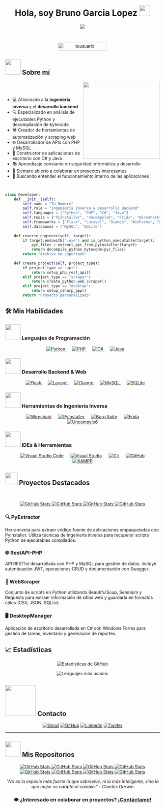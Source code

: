 <h1 align="center">Hola, soy Bruno Garcia Lopez <img src="https://media.giphy.com/media/hvRJCLFzcasrR4ia7z/giphy.gif" width="35"></h1>

<p align="center">
  <a href="https://github.com/DenverCoder1/readme-typing-svg"><img src="https://readme-typing-svg.herokuapp.com?font=Time+New+Roman&color=%23C8BE25&size=25&center=true&vCenter=true&width=600&height=100&lines=Ingeniería+Inversa;Desarrollo+Backend;Python+Enthusiast;Scripting+y+Automatización;APIs+y+Web+Scraping;Aplicaciones+de+Escritorio;Aprendizaje+Continuo"></a>
</p>

<br>

<p align="center"> 
	<img src="https://komarev.com/ghpvc/?username=tuusuario&label=Profile%20views&color=0047AB&style=plastic?" alt="tuusuario" height=25px, width=160px/> 
</p>

## <picture><img src = "https://github.com/7oSkaaa/7oSkaaa/blob/main/Images/about_me.gif?raw=true" width = 50px></picture> Sobre mí

<picture> <img align="right" src="https://github.com/7oSkaaa/7oSkaaa/blob/main/Images/Right_Side.gif?raw=true" width = 250px></picture>

<br><br>

- 💻 Aficionado a la **ingeniería inversa** y el **desarrollo backend**
- 🔍 Especializado en análisis de ejecutables Python y decompilación de bytecode
- 🛠️ Creador de herramientas de automatización y scraping web
- 🌐 Desarrollador de APIs con PHP y MySQL
- 🧩 Constructor de aplicaciones de escritorio con C# y Java
- 📚 Aprendizaje constante en seguridad informática y desarrollo
- 🤝 Siempre abierto a colaborar en proyectos interesantes
- 🔄 Buscando entender el funcionamiento interno de las aplicaciones

<br>

```python
class Developer:
    def __init__(self):
        self.name = "Tu Nombre"
        self.role = "Ingeniería Inversa & Desarrollo Backend"
        self.languages = ["Python", "PHP", "C#", "Java"]
        self.tools = ["PyInstaller", "Uncompyle6", "Frida", "Wireshark", "Burp Suite Free"]
        self.frameworks = ["Flask", "Laravel", "Django", "WinForms", "Swing"]
        self.databases = ["MySQL", "SQLite"]
        
    def reverse_engineer(self, target):
        if target.endswith('.exe') and is_python_executable(target):
            pyc_files = extract_pyc_from_pyinstaller(target)
            return decompile_python_bytecode(pyc_files)
        return "Archivo no soportado"
        
    def create_project(self, project_type):
        if project_type == "api":
            return setup_php_rest_api()
        elif project_type == "scraper":
            return create_python_web_scraper()
        elif project_type == "desktop":
            return setup_csharp_app()
        return "Proyecto personalizado"
```

## 🛠️ Mis Habilidades

### <picture> <img src = "https://github.com/7oSkaaa/7oSkaaa/blob/main/Images/Programming_Languages.gif?raw=true" width = 50px>  </picture> Lenguajes de Programación

<p align="center"> 
  &emsp; 
  <a href="https://www.python.org" target="_blank">
    <img alt="Python" src="https://img.shields.io/badge/Python%20-%2314354C.svg?style=plastic&logo=python&logoColor=white">
  </a>
  &emsp;
  <a href="https://www.php.net/" target="_blank"> 
    <img alt="PHP" src="https://img.shields.io/badge/PHP%20-%23777BB4.svg?style=plastic&logo=php&logoColor=white">
  </a> 
  &emsp;
  <a href="https://learn.microsoft.com/es-es/dotnet/csharp/" target="_blank"> 
    <img alt="C#" src="https://img.shields.io/badge/C%23%20-%23239120.svg?style=plastic&logo=c-sharp&logoColor=white">
  </a> 
  &emsp;
  <a href="https://www.java.com" target="_blank"> 
    <img alt="Java" src="https://img.shields.io/badge/Java-%23007396.svg?style=plastic&logo=java&logoColor=white">
  </a>
</p>

### <picture> <img src = "https://github.com/7oSkaaa/7oSkaaa/blob/main/Images/Front_End.gif?raw=true" width = 50px>  </picture> Desarrollo Backend & Web

<p align="center"> 
  &emsp;
  <a href="#" target="_blank">
    <img alt="Flask" src="https://img.shields.io/badge/Flask%20-%23000000.svg?style=plastic&logo=flask&logoColor=white">
  </a>
  &emsp;
  <a href="#" target="_blank">
    <img alt="Laravel" src="https://img.shields.io/badge/Laravel%20-%23FF2D20.svg?style=plastic&logo=laravel&logoColor=white">
  </a>
  &emsp;
  <a href="#" target="_blank">
    <img alt="Django" src="https://img.shields.io/badge/Django%20-%23092E20.svg?style=plastic&logo=django&logoColor=white">
  </a>
  &emsp;
  <a href="#" target="_blank">
    <img alt="MySQL" src="https://img.shields.io/badge/MySQL%20-%234479A1.svg?style=plastic&logo=mysql&logoColor=white">
  </a>
  &emsp;
  <a href="#" target="_blank">
    <img alt="SQLite" src="https://img.shields.io/badge/SQLite%20-%23003B57.svg?style=plastic&logo=sqlite&logoColor=white">
  </a>
</p>

### <picture> <img src = "https://github.com/7oSkaaa/7oSkaaa/blob/main/Images/Software_Tools.gif?raw=true" width = 50px>  </picture> Herramientas de Ingeniería Inversa

<p align="center">
  &emsp;
    <a href="#"><img alt="Wireshark" src="https://img.shields.io/badge/Wireshark%20-%231679A7.svg?style=plastic&logo=wireshark&logoColor=white"></a>
  &emsp;
    <a href="#"><img alt="PyInstaller" src="https://img.shields.io/badge/PyInstaller%20-%23161616.svg?style=plastic&logo=python&logoColor=white"></a>
  &emsp;
    <a href="#"><img alt="Burp Suite" src="https://img.shields.io/badge/Burp%20Suite%20-%23FF6633.svg?style=plastic&logo=hacker-news&logoColor=white"></a>
  &emsp;
    <a href="#"><img alt="Frida" src="https://img.shields.io/badge/Frida%20-%23EF5350.svg?style=plastic&logo=frida&logoColor=white"></a>
  &emsp;
    <a href="#"><img alt="Uncompyle6" src="https://img.shields.io/badge/Uncompyle6%20-%235C2D91.svg?style=plastic&logo=python&logoColor=white"></a>
</p>

### <picture> <img src = "https://github.com/7oSkaaa/7oSkaaa/blob/main/Images/IDEs.gif?raw=true" width = 50px>  </picture> IDEs & Herramientas

<p align="center">
  &emsp;
    <a href="#"><img alt="Visual Studio Code" src="https://img.shields.io/badge/Visual%20Studio%20Code-0078d7.svg?style=plastic&logo=visual-studio-code&logoColor=white"></a>
  &emsp;
    <a href="#"><img alt="Visual Studio" src="https://img.shields.io/badge/Visual%20Studio%20-%235C2D91.svg?style=plastic&logo=visual-studio&logoColor=white"></a>
  &emsp;
    <a href="#"><img alt="Git" src="https://img.shields.io/badge/Git%20-%23F05033.svg?style=plastic&logo=git&logoColor=white"></a>
  &emsp;
    <a href="#"><img alt="GitHub" src="https://img.shields.io/badge/GitHub%20-%23181717.svg?style=plastic&logo=github&logoColor=white"></a>
  &emsp;
    <a href="#"><img alt="XAMPP" src="https://img.shields.io/badge/XAMPP%20-%23FB7A24.svg?style=plastic&logo=xampp&logoColor=white"></a>
</p>

## <picture> <img src="https://github.com/7oSkaaa/7oSkaaa/blob/main/Images/competitive_programming_profile.png?raw=true" width=40> </picture> Proyectos Destacados

<br>

<p align="center">
  <a href="https://github.com/tuusuario/PyExtractor">
    <img src="https://github-readme-stats.vercel.app/api/pin/?username=tuusuario&repo=PyExtractor&theme=tokyonight" alt="GitHub Stats" />
  </a>
  <a href="https://github.com/tuusuario/RestAPI-PHP">
    <img src="https://github-readme-stats.vercel.app/api/pin/?username=tuusuario&repo=RestAPI-PHP&theme=tokyonight" alt="GitHub Stats" />
  </a>
  <a href="https://github.com/tuusuario/WebScraper">
    <img src="https://github-readme-stats.vercel.app/api/pin/?username=tuusuario&repo=WebScraper&theme=tokyonight" alt="GitHub Stats" />
  </a>
  <a href="https://github.com/tuusuario/DesktopManager">
    <img src="https://github-readme-stats.vercel.app/api/pin/?username=tuusuario&repo=DesktopManager&theme=tokyonight" alt="GitHub Stats" />
  </a>
</p>

### 🔍 PyExtractor
Herramienta para extraer código fuente de aplicaciones empaquetadas con PyInstaller. Utiliza técnicas de ingeniería inversa para recuperar scripts Python de ejecutables compilados.

### 🌐 RestAPI-PHP
API RESTful desarrollada con PHP y MySQL para gestión de datos. Incluye autenticación JWT, operaciones CRUD y documentación con Swagger.

### 🤖 WebScraper
Conjunto de scripts en Python utilizando BeautifulSoup, Selenium y Requests para extraer información de sitios web y guardarla en formatos útiles (CSV, JSON, SQLite).

### 🖥️ DesktopManager
Aplicación de escritorio desarrollada en C# con Windows Forms para gestión de tareas, inventario y generación de reportes.

## 📈 Estadísticas

<div align="center">
  
  ![Estadísticas de GitHub](https://github-readme-stats.vercel.app/api?username=tuusuario&show_icons=true&theme=radical)
  
  ![Lenguajes más usados](https://github-readme-stats.vercel.app/api/top-langs/?username=tuusuario&layout=compact&theme=radical)
  
</div>

## <picture> <img src="https://github.com/7oSkaaa/7oSkaaa/blob/main/Images/Connect-with-me.gif?raw=true" width="100px"> </picture> Contacto

<p align="center">
	<a href="mailto:contacto@ejemplo.com"><img img src="https://img.shields.io/badge/gmail-%23EA4335.svg?style=plastic&logo=gmail&logoColor=white" alt="Gmail"/></a>
	<a href="https://github.com/tuusuario"><img src="https://img.shields.io/badge/github-%23181717.svg?style=plastic&logo=github&logoColor=white" alt="GitHub"/></a>
	<a href="https://www.linkedin.com/in/tuusuario/"><img src="https://img.shields.io/badge/linkedin-%230A66C2.svg?style=plastic&logo=linkedin&logoColor=white" alt="LinkedIn"/></a>
	<a href="https://www.twitter.com/tuusuario"><img src="https://img.shields.io/badge/twitter-%231DA1F2.svg?style=plastic&logo=twitter&logoColor=white" alt="Twitter"/></a>
</p>

---

## <picture> <img src="https://github.com/7oSkaaa/7oSkaaa/blob/main/Images/Statistics.gif?raw=true" width = 50px>  </picture> Mis Repositorios

<div>
  <p align="center">
    <a href="https://github.com/tuusuario/PyExtractor">
      <img src="https://github-readme-stats.vercel.app/api/pin/?username=tuusuario&repo=PyExtractor&theme=tokyonight" alt="GitHub Stats" />
    </a>
    <a href="https://github.com/tuusuario/RestAPI-PHP">
      <img src="https://github-readme-stats.vercel.app/api/pin/?username=tuusuario&repo=RestAPI-PHP&theme=tokyonight" alt="GitHub Stats" />
    </a>
    <a href="https://github.com/tuusuario/WebScraper">
      <img src="https://github-readme-stats.vercel.app/api/pin/?username=tuusuario&repo=WebScraper&theme=tokyonight" alt="GitHub Stats" />
    </a>
    <a href="https://github.com/tuusuario/DesktopManager">
      <img src="https://github-readme-stats.vercel.app/api/pin/?username=tuusuario&repo=DesktopManager&theme=tokyonight" alt="GitHub Stats" />
    </a>
    <a href="https://github.com/tuusuario/python-reverse">
      <img src="https://github-readme-stats.vercel.app/api/pin/?username=tuusuario&repo=python-reverse&theme=tokyonight" alt="GitHub Stats" />
    </a>
    <a href="https://github.com/tuusuario/php-api-examples">
      <img src="https://github-readme-stats.vercel.app/api/pin/?username=tuusuario&repo=php-api-examples&theme=tokyonight" alt="GitHub Stats" />
    </a>
    <a href="https://github.com/tuusuario/web-scrapers">
      <img src="https://github-readme-stats.vercel.app/api/pin/?username=tuusuario&repo=web-scrapers&theme=tokyonight" alt="GitHub Stats" />
    </a>
    <a href="https://github.com/tuusuario/desktop-apps">
      <img src="https://github-readme-stats.vercel.app/api/pin/?username=tuusuario&repo=desktop-apps&theme=tokyonight" alt="GitHub Stats" />
    </a>
  </p>
</div>

<div align="center">
  
  *"No es la especie más fuerte la que sobrevive, ni la más inteligente, sino la que mejor se adapta al cambio." - Charles Darwin*
  
  ### 👁️ ¿Interesado en colaborar en proyectos? [¡Contáctame!](mailto:contacto@ejemplo.com)
  
</div>
